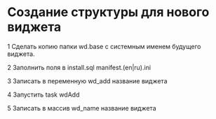 # Создание структуры для нового виджета 

1 Сделать копию папки wd.base с системным именем будущего виджета.

2 Заполнить поля в install.sql manifest.(en|ru).ini

3 Записать в переменную wd_add название виджета

4 Запустить task wdAdd

5 Записать в массив wd_name название виджета